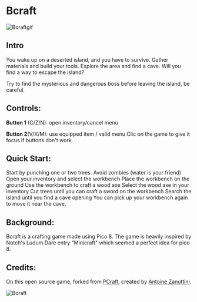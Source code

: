 # Bcraft

![Bcraftgif](https://img.itch.io/aW1hZ2UvNzUxNjEvMzQ4MTUxLmdpZg==/250x600/9A%2Bk5j.gif)

## Intro
You wake up on a deserted island, and you have to survive. Gather materials and build your tools. Explore the area and find a cave. Will you find a way to escape the island?

Try to find the mysterious and dangerous boss before leaving the island,
be careful.

## Controls:

**Button 1** (C/Z/N): open inventory/cancel menu

**Button 2**(V/X/M): use equipped item / valid menu Clic on the game to give it focus if buttons don't work.

## Quick Start:
Start by punching one or two trees.
Avoid zombies (water is your friend)
Open your inventory and select the workbench
Place the workbench on the ground
Use the workbench to craft a wood axe
Select the wood axe in your inventory
Cut trees until you can craft a sword on the workbench
Search the island until you find a cave opening
You can pick up your workbench again to move it near the cave.

## Background:
Bcraft is a crafting game made using Pico 8. The game is heavily inspired by Notch's Ludum Dare entry "Minicraft" which seemed a perfect idea for pico 8.

## Credits:
On this open source game, forked from [PCraft](https://nusan.itch.io/pcraft), created by [Antoine Zanuttini](https://twitter.com/NuSan_fx).

![Bcraft](https://i.gyazo.com/41999b6ae92c112c14e4e977367b6eba.png)
